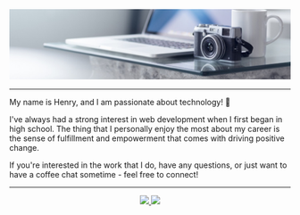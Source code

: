 <!--
**h1tran/h1tran** is a ✨ _special_ ✨ repository because its `README.md` (this file) appears on your GitHub profile.
-->

<a href="https://github.com/h1tran?tab=repositories">
  <img src="images/Background.jpg" />
</a>

---

My name is Henry, and I am passionate about technology! 🎉

I've always had a strong interest in web development when I first began in high school. 
The thing that I personally enjoy the most about my career is the sense of fulfillment and empowerment that comes with driving positive change. 

If you're interested in the work that I do, have any questions, or just want to have a coffee chat sometime - feel free to connect!

---

<p align="center">
  <a href="https://www.linkedin.com/in/h26tran/">
    <img src="https://img.shields.io/badge/linkedin-%230077B5.svg?&style=for-the-badge&logo=linkedin&logoColor=white" />
  </a>
  <a href="https://drive.google.com/file/d/191lHP2Nn3d9IMPkRx2n48D-0egDVKEEV/view?usp=sharing">
    <img src="https://img.shields.io/badge/Resume-%230A0A0A.svg?&style=for-the-badge&logo=dev-dot-to&logoColor=white" />
  </a>
</p>

